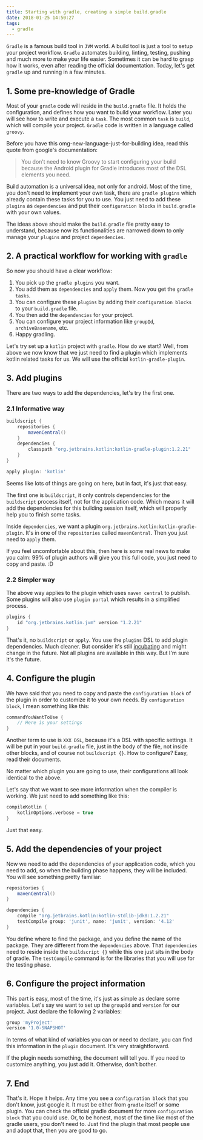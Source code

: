 ```yaml
---
title: Starting with gradle, creating a simple build.gradle
date: 2018-01-25 14:50:27
tags:
  - gradle
---
```


`Gradle` is a famous build tool in `JVM` world. A build tool is just a tool to setup your project workflow. `Gradle` automates building, linting, testing, pushing and much more to make your life easier. Sometimes it can be hard to grasp how it works, even after reading the official documentation. Today, let's get `gradle` up and running in a few minutes.

<!--more-->

## 1. Some pre-knowledge of Gradle

Most of your `gradle` code will reside in the `build.gradle` file. It holds the configuration, and defines how you want to build your workflow. Later you will see how to write and execute a `task`. The most common `task` is `build`, which will compile your project. `Gradle` code is written in a language called `groovy`.

Before you have this omg-new-language-just-for-building idea, read this quote from google's documentation:

> You don’t need to know Groovy to start configuring your build because the Android plugin for Gradle introduces most of the DSL elements you need.

 Build automation is a universal idea, not only for android. Most of the time, you don't need to implement your own task, there are `gradle plugins` which already contain these tasks for you to use. You just need to add these `plugins` as `dependencies` and put their `configuration blocks` in `build.gradle` with your own values.

The ideas above should make the `build.gradle` file pretty easy to understand, because now its functionalities are narrowed down to only manage your `plugins` and project `dependencies`.

## 2. A practical workflow for working with `gradle`

So now you should have a clear workflow:

1. You pick up the `gradle plugins` you want.
2. You add them as `dependencies` and `apply` them. Now you get the `gradle tasks`.
3. You can configure these `plugins` by adding their `configuration blocks` to your `build.gradle` file.
4. You then add the `dependencies` for your project.
5. You can configure your project information like `groupId`, `archiveBasename`, etc.
6. Happy gradling.

Let's try set up a `kotlin` project with `gradle`. How do we start? Well, from above we now know that we just need to find a plugin which implements kotlin related tasks for us. We will use the official `kotlin-gradle-plugin`.

## 3. Add plugins

There are two ways to add the dependencies, let's try the first one.

### 2.1 Informative way

```groovy
buildscript {
    repositories {
        mavenCentral()
    }
    dependencies {
        classpath "org.jetbrains.kotlin:kotlin-gradle-plugin:1.2.21"
    }
}

apply plugin: 'kotlin'
```

Seems like lots of things are going on here, but in fact, it's just that easy.

The first one is `buildscript`, it only controls dependencies for the `buildscript` process itself, not for the application code. Which means it will add the dependencies for this building session itself, which will properly help you to finish some tasks.

Inside `dependencies`, we want a plugin `org.jetbrains.kotlin:kotlin-gradle-plugin`. It's in one of the `repositories` called `mavenCentral`. Then you just need to `apply` them.

If you feel uncomfortable about this, then here is some real news to make you calm: 99% of plugin authors will give you this full code, you just need to copy and paste. :D

### 2.2 Simpler way

The above way applies to the plugin which uses `maven central` to publish. Some plugins will also use `plugin portal` which results in a simplified process.

```groovy
plugins {
    id "org.jetbrains.kotlin.jvm" version "1.2.21"
}
```

That's it, no `buildscript` or `apply`. You use the `plugins` DSL to add plugin dependencies. Much cleaner. But consider it's still [incubating](https://docs.gradle.org/current/userguide/feature_lifecycle.html) and might change in the future. Not all plugins are available in this way. But I'm sure it's the future.

## 4. Configure the plugin

We have said that you need to copy and paste the `configuration block` of the plugin in order to customize it to your own needs. By `configuration block`, I mean something like this:

```groovy
commandYouWantToUse {
    // Here is your settings
}
```

Another term to use is `XXX DSL`, because it's a DSL with specific settings. It will be put in your `build.gradle` file, just in the body of the file, not inside other blocks, and of course not `buildscript {}`. How to configure? Easy, read their documents.

No matter which plugin you are going to use, their configurations all look identical to the above.

Let's say that we want to see more information when the compiler is working. We just need to add something like this:

```groovy
compileKotlin {
    kotlinOptions.verbose = true
}
```
Just that easy.

## 5. Add the dependencies of your project

Now we need to add the dependencies of your application code, which you need to add, so when the building phase happens, they will be included. You will see something pretty familiar:

```groovy
repositories {
    mavenCentral()
}

dependencies {
    compile "org.jetbrains.kotlin:kotlin-stdlib-jdk8:1.2.21"
    testCompile group: 'junit', name: 'junit', version: '4.12'
}
```

You define where to find the package, and you define the name of the package. They are different from the `dependencies` above. That `dependencies` need to reside inside the `buildscript {}` while this one just sits in the body of gradle. The `testCompile` command is for the libraries that you will use for the testing phase.

## 6. Configure the project information

This part is easy, most of the time, it's just as simple as declare some variables. Let's say we want to set up the `groupId` and `version` for our project. Just declare the following 2 variables:

```groovy
group 'myProject'
version '1.0-SNAPSHOT'
```

In terms of what kind of variables you can or need to declare, you can find this information in the `plugin` document. It's very straightforward.

If the plugin needs something, the document will tell you. If you need to customize anything, you just add it. Otherwise, don't bother.

## 7. End

That's it. Hope it helps. Any time you see a `configuration block` that you don't know, just google it. It must be either from `gradle` itself or some plugin. You can check the official gradle document for more `configuration block` that you could use. Or, to be honest, most of the time like most of the gradle users, you don't need to. Just find the plugin that most people use and adopt that, then you are good to go.